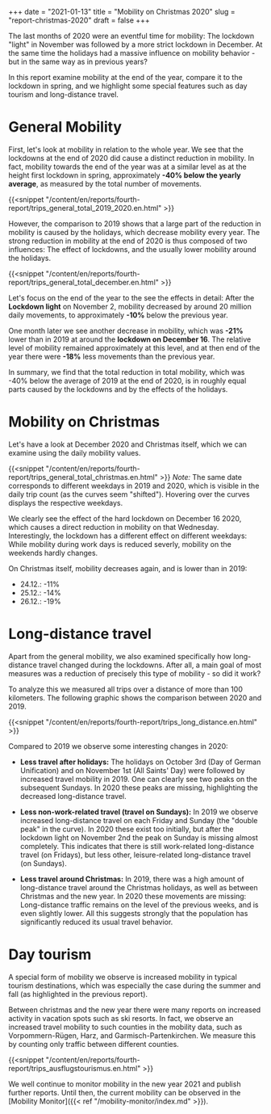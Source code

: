 +++
date = "2021-01-13"
title = "Mobility on Christmas 2020"
slug = "report-christmas-2020"
draft = false
+++

The last months of 2020 were an eventful time for mobility: The lockdown "light" in November was followed by a more strict lockdown in December. At the same time the holidays had a massive influence on mobility behavior - but in the same way as in previous years?

In this report examine mobility at the end of the year, compare it to the lockdown in spring, and we highlight some special features such as day tourism and long-distance travel.

# General Mobility

First, let's look at mobility in relation to the whole year. We see that the lockdowns at the end of 2020 did cause a distinct reduction in mobility. In fact, mobility towards the end of the year was at a similar level as at the height first lockdown in spring, approximately **-40% below the yearly average**, as measured by the total number of movements.

{{<snippet "/content/en/reports/fourth-report/trips_general_total_2019_2020.en.html" >}}

However, the comparison to 2019 shows that a large part of the reduction in mobility is caused by the holidays, which decrease mobility every year. The strong reduction in mobility at the end of 2020 is thus composed of two influences: The effect of lockdowns, and the usually lower mobility around the holidays.

{{<snippet "/content/en/reports/fourth-report/trips_general_total_december.en.html" >}}

Let's focus on the end of the year to the see the effects in detail: After the **Lockdown light** on November 2, mobility decreased by around 20 million daily movements, to approximately **-10%** below the previous year.

One month later we see another decrease in mobility, which was **-21%** lower than in 2019 at around the **lockdown on December 16**. The relative level of mobility remained approximately at this level, and at then end of the year there were **-18%** less movements than the previous year.

In summary, we find that the total reduction in total mobility, which was -40% below the average of 2019 at the end of 2020, is in roughly equal parts caused by the lockdowns and by the effects of the holidays.

# Mobility on Christmas

Let's have a look at December 2020 and Christmas itself, which we can examine using the daily mobility values.

{{<snippet "/content/en/reports/fourth-report/trips_general_total_christmas.en.html" >}}
_Note:_ The same date corresponds to different weekdays in 2019 and 2020, which is visible in the daily trip count (as the curves seem "shifted"). Hovering over the curves displays the respective weekdays.

We clearly see the effect of the hard lockdown on December 16 2020, which causes a direct reduction in mobility on that Wednesday. Interestingly, the lockdown has a different effect on different weekdays: While mobility during work days is reduced severly, mobility on the weekends hardly changes.

On Christmas itself, mobility decreases again, and is lower than in 2019:

- 24.12.: -11%
- 25.12.: -14%
- 26.12.: -19%

# Long-distance travel

Apart from the general mobility, we also examined specifically how long-distance travel changed during the lockdowns. After all, a main goal of most measures was a reduction of precisely this type of mobility - so did it work?

To analyze this we measured all trips over a distance of more than 100 kilometers. The following graphic shows the comparison between 2020 and 2019.

{{<snippet "/content/en/reports/fourth-report/trips_long_distance.en.html" >}}

Compared to 2019 we observe some interesting changes in 2020:

- **Less travel after holidays:** The holidays on October 3rd (Day of German Unification) and on November 1st (All Saints' Day) were followed by increased travel mobility in 2019. One can clearly see two peaks on the subsequent Sundays. In 2020 these peaks are missing, highlighting the decreased long-distance travel.

- **Less non-work-related travel (travel on Sundays):** In 2019 we observe increased long-distance travel on each Friday and Sunday (the "double peak" in the curve). In 2020 these exist too initially, but after the lockdown light on November 2nd the peak on Sunday is missing almost completely. This indicates that there is still work-related long-distance travel (on Fridays), but less other, leisure-related long-distance travel (on Sundays).

- **Less travel around Christmas:** In 2019, there was a high amount of long-distance travel around the Christmas holidays, as well as between Christmas and the new year. In 2020 these movements are missing: Long-distance traffic remains on the level of the previous weeks, and is even slightly lower. All this suggests strongly that the population has significantly reduced its usual travel behavior.

# Day tourism

A special form of mobility we observe is increased mobility in typical tourism destinations, which was especially the case during the summer and fall (as highlighted in the previous report).

Between christmas and the new year there were many reports on increased activity in vacation spots such as ski resorts. In fact, we observe an increased travel mobility to such counties in the mobility data, such as Vorpommern-Rügen, Harz, and Garmisch-Partenkirchen. We measure this by counting only traffic between different counties.

{{<snippet "/content/en/reports/fourth-report/trips_ausflugstourismus.en.html" >}}

We well continue to monitor mobility in the new year 2021 and publish further reports. Until then, the current mobility can be observed in the [Mobility Monitor]({{< ref "/mobility-monitor/index.md" >}}).
